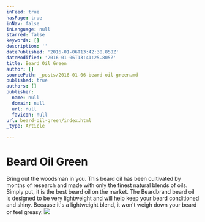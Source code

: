 ```yaml
---
inFeed: true
hasPage: true
inNav: false
inLanguage: null
starred: false
keywords: []
description: ''
datePublished: '2016-01-06T13:42:38.858Z'
dateModified: '2016-01-06T13:41:25.805Z'
title: Beard Oil Green
author: []
sourcePath: _posts/2016-01-06-beard-oil-green.md
published: true
authors: []
publisher:
  name: null
  domain: null
  url: null
  favicon: null
url: beard-oil-green/index.html
_type: Article

---
```

# Beard Oil Green

Bring out the woodsman in you. This beard oil has been cultivated by months of research and made with only the finest natural blends of oils. Simply put, it is the best beard oil on the market. The Beardbrand beard oil is designed to be very lightweight and will help keep your beard conditioned and shiny. Because it's a lightweight blend, it won't weigh down your beard or feel greasy.
![](https://the-grid-user-content.s3-us-west-2.amazonaws.com/e1434c72-cf80-440a-aefd-1cb156047f2f.png)